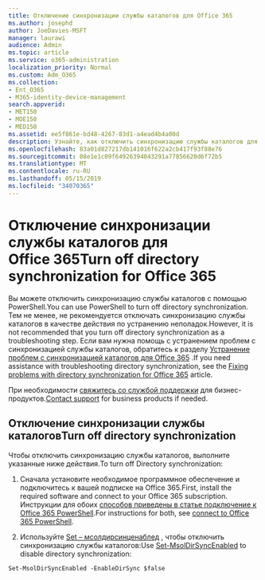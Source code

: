 ```yaml
---
title: Отключение синхронизации службы каталогов для Office 365
ms.author: josephd
author: JoeDavies-MSFT
manager: laurawi
audience: Admin
ms.topic: article
ms.service: o365-administration
localization_priority: Normal
ms.custom: Adm_O365
ms.collection:
- Ent_O365
- M365-identity-device-management
search.appverid:
- MET150
- MOE150
- MED150
ms.assetid: ee5f861e-bd48-4267-83d1-a4ead4b4a00d
description: Узнайте, как отключить синхронизацию службы каталогов для Office 365 с помощью PowerShell.
ms.openlocfilehash: 83a01d827217db141016f622a2cb417f93f88e76
ms.sourcegitcommit: 08e1e1c09f64926394043291a77856620d6f72b5
ms.translationtype: MT
ms.contentlocale: ru-RU
ms.lasthandoff: 05/15/2019
ms.locfileid: "34070365"
---
```

# <a name="turn-off-directory-synchronization-for-office-365"></a><span data-ttu-id="69225-103">Отключение синхронизации службы каталогов для Office 365</span><span class="sxs-lookup"><span data-stu-id="69225-103">Turn off directory synchronization for Office 365</span></span>
<span data-ttu-id="69225-104">Вы можете отключить синхронизацию службы каталогов с помощью PowerShell.</span><span class="sxs-lookup"><span data-stu-id="69225-104">You can use PowerShell to turn off directory synchronization.</span></span> <span data-ttu-id="69225-105">Тем не менее, не рекомендуется отключать синхронизацию службы каталогов в качестве действия по устранению неполадок.</span><span class="sxs-lookup"><span data-stu-id="69225-105">However, it is not recommended that you turn off directory synchronization as a troubleshooting step.</span></span> <span data-ttu-id="69225-106">Если вам нужна помощь с устранением проблем с синхронизацией службы каталогов, обратитесь к разделу [Устранение проблем с синхронизацией каталогов для Office 365](fix-problems-with-directory-synchronization.md) .</span><span class="sxs-lookup"><span data-stu-id="69225-106">If you need assistance with troubleshooting directory synchronization, see the [Fixing problems with directory synchronization for Office 365](fix-problems-with-directory-synchronization.md) article.</span></span> 
  
<span data-ttu-id="69225-107">При необходимости [свяжитесь со службой поддержки](https://support.office.com/article/32a17ca7-6fa0-4870-8a8d-e25ba4ccfd4b) для бизнес-продуктов.</span><span class="sxs-lookup"><span data-stu-id="69225-107">[Contact support](https://support.office.com/article/32a17ca7-6fa0-4870-8a8d-e25ba4ccfd4b) for business products if needed.</span></span>
  
## <a name="turn-off-directory-synchronization"></a><span data-ttu-id="69225-108">Отключение синхронизации службы каталогов</span><span class="sxs-lookup"><span data-stu-id="69225-108">Turn off directory synchronization</span></span>  
<span data-ttu-id="69225-109">Чтобы отключить синхронизацию службы каталогов, выполните указанные ниже действия.</span><span class="sxs-lookup"><span data-stu-id="69225-109">To turn off Directory synchronization:</span></span>
  
1. <span data-ttu-id="69225-110">Сначала установите необходимое программное обеспечение и подключитесь к вашей подписке на Office 365.</span><span class="sxs-lookup"><span data-stu-id="69225-110">First, install the required software and connect to your Office 365 subscription.</span></span> <span data-ttu-id="69225-111">Инструкции для обоих [способов приведены в статье подключение к Office 365 PowerShell](https://go.microsoft.com/fwlink/p/?LinkId=821938).</span><span class="sxs-lookup"><span data-stu-id="69225-111">For instructions for both, see [connect to Office 365 PowerShell](https://go.microsoft.com/fwlink/p/?LinkId=821938).</span></span>
    
2. <span data-ttu-id="69225-112">Используйте [Set – мсолдирсинценаблед](https://go.microsoft.com/fwlink/p/?LinkId=821939) , чтобы отключить синхронизацию службы каталогов:</span><span class="sxs-lookup"><span data-stu-id="69225-112">Use [Set-MsolDirSyncEnabled](https://go.microsoft.com/fwlink/p/?LinkId=821939) to disable directory synchronization:</span></span> 
    
  ```
  Set-MsolDirSyncEnabled -EnableDirSync $false
  ```